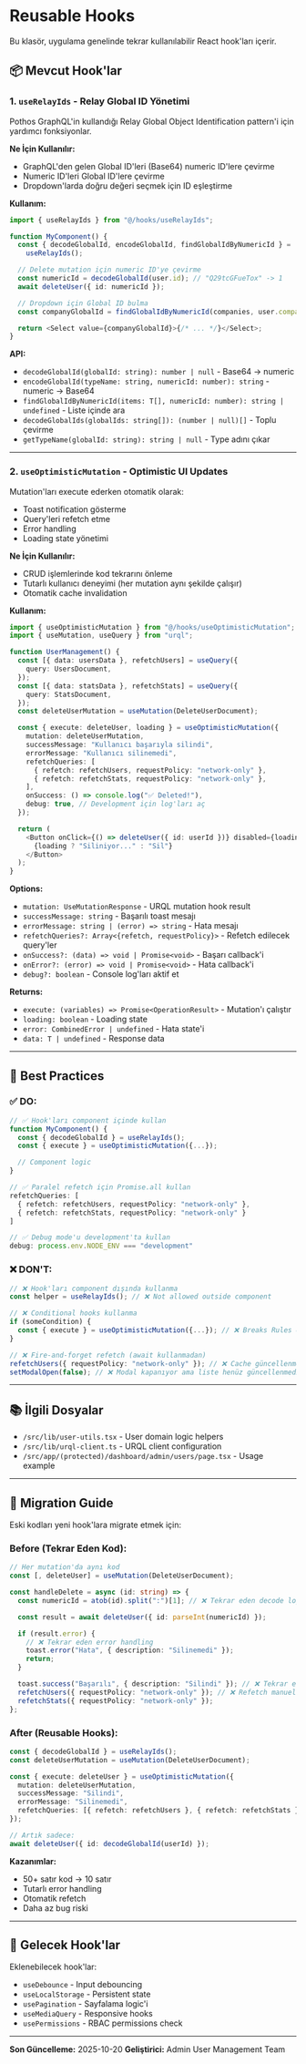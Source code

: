 # Reusable Hooks

Bu klasör, uygulama genelinde tekrar kullanılabilir React hook'ları içerir.

## 📦 Mevcut Hook'lar

### 1. `useRelayIds` - Relay Global ID Yönetimi

Pothos GraphQL'in kullandığı Relay Global Object Identification pattern'i için yardımcı fonksiyonlar.

**Ne İçin Kullanılır:**

- GraphQL'den gelen Global ID'leri (Base64) numeric ID'lere çevirme
- Numeric ID'leri Global ID'lere çevirme
- Dropdown'larda doğru değeri seçmek için ID eşleştirme

**Kullanım:**

```typescript
import { useRelayIds } from "@/hooks/useRelayIds";

function MyComponent() {
  const { decodeGlobalId, encodeGlobalId, findGlobalIdByNumericId } =
    useRelayIds();

  // Delete mutation için numeric ID'ye çevirme
  const numericId = decodeGlobalId(user.id); // "Q29tcGFueTox" -> 1
  await deleteUser({ id: numericId });

  // Dropdown için Global ID bulma
  const companyGlobalId = findGlobalIdByNumericId(companies, user.companyId);

  return <Select value={companyGlobalId}>{/* ... */}</Select>;
}
```

**API:**

- `decodeGlobalId(globalId: string): number | null` - Base64 → numeric
- `encodeGlobalId(typeName: string, numericId: number): string` - numeric → Base64
- `findGlobalIdByNumericId(items: T[], numericId: number): string | undefined` - Liste içinde ara
- `decodeGlobalIds(globalIds: string[]): (number | null)[]` - Toplu çevirme
- `getTypeName(globalId: string): string | null` - Type adını çıkar

---

### 2. `useOptimisticMutation` - Optimistic UI Updates

Mutation'ları execute ederken otomatik olarak:

- Toast notification gösterme
- Query'leri refetch etme
- Error handling
- Loading state yönetimi

**Ne İçin Kullanılır:**

- CRUD işlemlerinde kod tekrarını önleme
- Tutarlı kullanıcı deneyimi (her mutation aynı şekilde çalışır)
- Otomatik cache invalidation

**Kullanım:**

```typescript
import { useOptimisticMutation } from "@/hooks/useOptimisticMutation";
import { useMutation, useQuery } from "urql";

function UserManagement() {
  const [{ data: usersData }, refetchUsers] = useQuery({
    query: UsersDocument,
  });
  const [{ data: statsData }, refetchStats] = useQuery({
    query: StatsDocument,
  });
  const deleteUserMutation = useMutation(DeleteUserDocument);

  const { execute: deleteUser, loading } = useOptimisticMutation({
    mutation: deleteUserMutation,
    successMessage: "Kullanıcı başarıyla silindi",
    errorMessage: "Kullanıcı silinemedi",
    refetchQueries: [
      { refetch: refetchUsers, requestPolicy: "network-only" },
      { refetch: refetchStats, requestPolicy: "network-only" },
    ],
    onSuccess: () => console.log("✅ Deleted!"),
    debug: true, // Development için log'ları aç
  });

  return (
    <Button onClick={() => deleteUser({ id: userId })} disabled={loading}>
      {loading ? "Siliniyor..." : "Sil"}
    </Button>
  );
}
```

**Options:**

- `mutation: UseMutationResponse` - URQL mutation hook result
- `successMessage: string` - Başarılı toast mesajı
- `errorMessage: string | (error) => string` - Hata mesajı
- `refetchQueries?: Array<{refetch, requestPolicy}>` - Refetch edilecek query'ler
- `onSuccess?: (data) => void | Promise<void>` - Başarı callback'i
- `onError?: (error) => void | Promise<void>` - Hata callback'i
- `debug?: boolean` - Console log'ları aktif et

**Returns:**

- `execute: (variables) => Promise<OperationResult>` - Mutation'ı çalıştır
- `loading: boolean` - Loading state
- `error: CombinedError | undefined` - Hata state'i
- `data: T | undefined` - Response data

---

## 🎯 Best Practices

### ✅ DO:

```typescript
// ✅ Hook'ları component içinde kullan
function MyComponent() {
  const { decodeGlobalId } = useRelayIds();
  const { execute } = useOptimisticMutation({...});

  // Component logic
}

// ✅ Paralel refetch için Promise.all kullan
refetchQueries: [
  { refetch: refetchUsers, requestPolicy: "network-only" },
  { refetch: refetchStats, requestPolicy: "network-only" }
]

// ✅ Debug mode'u development'ta kullan
debug: process.env.NODE_ENV === "development"
```

### ❌ DON'T:

```typescript
// ❌ Hook'ları component dışında kullanma
const helper = useRelayIds(); // ❌ Not allowed outside component

// ❌ Conditional hooks kullanma
if (someCondition) {
  const { execute } = useOptimisticMutation({...}); // ❌ Breaks Rules of Hooks
}

// ❌ Fire-and-forget refetch (await kullanmadan)
refetchUsers({ requestPolicy: "network-only" }); // ❌ Cache güncellenme garantisi yok
setModalOpen(false); // ❌ Modal kapanıyor ama liste henüz güncellenmedi
```

---

## 📚 İlgili Dosyalar

- `/src/lib/user-utils.tsx` - User domain logic helpers
- `/src/lib/urql-client.ts` - URQL client configuration
- `/src/app/(protected)/dashboard/admin/users/page.tsx` - Usage example

---

## 🔄 Migration Guide

Eski kodları yeni hook'lara migrate etmek için:

### Before (Tekrar Eden Kod):

```typescript
// Her mutation'da aynı kod
const [, deleteUser] = useMutation(DeleteUserDocument);

const handleDelete = async (id: string) => {
  const numericId = atob(id).split(":")[1]; // ❌ Tekrar eden decode logic

  const result = await deleteUser({ id: parseInt(numericId) });

  if (result.error) {
    // ❌ Tekrar eden error handling
    toast.error("Hata", { description: "Silinemedi" });
    return;
  }

  toast.success("Başarılı", { description: "Silindi" }); // ❌ Tekrar eden toast
  refetchUsers({ requestPolicy: "network-only" }); // ❌ Refetch manuel
  refetchStats({ requestPolicy: "network-only" });
};
```

### After (Reusable Hooks):

```typescript
const { decodeGlobalId } = useRelayIds();
const deleteUserMutation = useMutation(DeleteUserDocument);

const { execute: deleteUser } = useOptimisticMutation({
  mutation: deleteUserMutation,
  successMessage: "Silindi",
  errorMessage: "Silinemedi",
  refetchQueries: [{ refetch: refetchUsers }, { refetch: refetchStats }],
});

// Artık sadece:
await deleteUser({ id: decodeGlobalId(userId) });
```

**Kazanımlar:**

- 50+ satır kod → 10 satır
- Tutarlı error handling
- Otomatik refetch
- Daha az bug riski

---

## 🚀 Gelecek Hook'lar

Eklenebilecek hook'lar:

- `useDebounce` - Input debouncing
- `useLocalStorage` - Persistent state
- `usePagination` - Sayfalama logic'i
- `useMediaQuery` - Responsive hooks
- `usePermissions` - RBAC permissions check

---

**Son Güncelleme:** 2025-10-20
**Geliştirici:** Admin User Management Team
